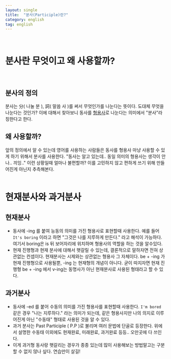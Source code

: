 ```yaml
---
layout: single
title:  "분사(Participle)란?"
category: english
tag: english
---
```


<br>

# 분사란 무엇이고 왜 사용할까?

<br>

## 분사의 정의
분사는 分( 나눌 분 ), 詞( 말씀 사 )를 써서 무엇인가를 나눈다는 뜻이다. 도대체 무엇을 나눈다는 것인가? 이에 대해서 찾아보니 동사를 <u>형용사</u>로 나눈다는 의미에서 "분사"라 칭한다고 한다. 

## 왜 사용할까?
앞의 정의에서 알 수 있는데 영어를 사용하는 사람들은 동사를 형용사 마냥 사용할 수 있게 하기 위해서 분사를 사용한다. "동사는 알고 있는데.. 동일 의미의 형용사는 생각이 안나.. 끼잉.." 이런 상황일때 얼마나 불편할까? 이를 고민하지 않고 편하게 쓰기 위해 만들어진게 아닌지 추측해본다. 
<br>
<br>

# 현재분사와 과거분사
## 현재분사
- 동사에 -ing 를 붙여 능동의 의미를 가진 형용사로 표현할때 사용한다. 예를 들어 `It's boring` 이라고 하면 "그것은 나를 지루하게 만든다." 라고 해석이 가능하다. 여기서 boring은 is 뒤 보어자리에 위치하며 형용사의 역할을 하는 것을 알수있다. 
- 현재 진행형과 현재 분사에 대해서 햇갈릴 수 있는데, 결론적으로 말하자면 전혀 상관없는 컨셉이다. 현재분사는 시제와는 상관없는 형용사 그 자체이다. be + -ing 가 현재 진행형으로 사용될뿐, -ing 는 현재형의 개념이 아니다. 굳이 따지자면 현재 진행형 be + -ing 에서 v-ing는 동명사가 아닌 현재분사로 사용된 형태라고 할 수 있다. 

## 과거분사
- 동사에 -ed 를 붙어 수동의 의미를 가진 형용사를 표현할때 사용한다. `I'm bored` 같은 경우 "나는 지루하다." 라는 의미가 되는데, 같은 형용사지만 나의 의지로 이루어진게 아닌 "수동태" 형태로 사용된 것을 알 수 있다. 
- 과거 분사는 Past Participle ( P.P )로 불리며 여러 문법에 단골로 등장한다. 위에서 설명한 수동태 이외에도 현재완료, 미래완료, 과거완료 등등.. 오만곳에 다 쓰인다. 
- 이게 과거형 동사랑 햇갈리는 경우가 종종 있는데 많이 사용해보는 방법말고는 구분할 수 없지 않나 싶다. 연습만이 살길!